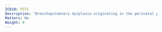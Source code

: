 ```yaml
---
ICD10: P271
Description: "Bronchopulmonary dysplasia originating in the perinatal period"
Matters: No
Weight: 0
---
```

